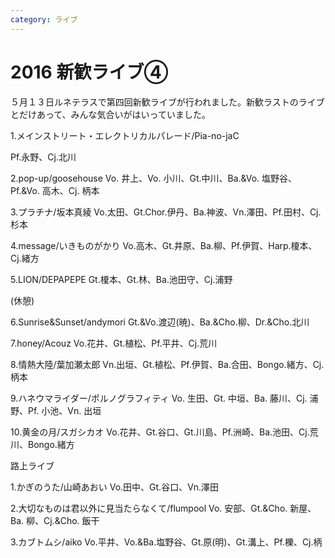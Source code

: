 ```yaml
---
category: ライブ
---
```

# 2016 新歓ライブ④

５月１３日ルネテラスで第四回新歓ライブが行われました。新歓ラストのライブとだけあって、みんな気合いがはいっていました。

1.メインストリート・エレクトリカルパレード/Pia-no-jaC

Pf.永野、Cj.北川

2.pop-up/goosehouse
Vo. 井上、Vo. 小川、Gt.中川、Ba.&amp;Vo. 塩野谷、Pf.&amp;Vo. 高木、Cj. 柄本

3.プラチナ/坂本真綾
Vo.太田、Gt.Chor.伊丹、Ba.神波、Vn.澤田、Pf.田村、Cj.杉本

4.message/いきものがかり
Vo.高木、Gt.井原、Ba.柳、Pf.伊賀、Harp.榎本、Cj.緒方

5.LION/DEPAPEPE
Gt.榎本、Gt.林、Ba.池田守、Cj.浦野

(休憩)

6.Sunrise&amp;Sunset/andymori
Gt.&amp;Vo.渡辺(暁)、Ba.&amp;Cho.柳、Dr.&amp;Cho.北川

7.honey/Acouz
Vo.花井、Gt.植松、Pf.平井、Cj.荒川

8.情熱大陸/葉加瀬太郎
Vn.出垣、Gt.植松、Pf.伊賀、Ba.合田、Bongo.緒方、Cj.柄本

9.ハネウマライダー/ポルノグラフィティ
Vo. 生田、Gt. 中垣、Ba. 藤川、Cj. 浦野、Pf. 小池、Vn. 出垣

10.黄金の月/スガシカオ
Vo.花井、Gt.谷口、Gt.川島、Pf.洲崎、Ba.池田、Cj.荒川、Bongo.緒方

路上ライブ

1.かぎのうた/山崎あおい
Vo.田中、Gt.谷口、Vn.澤田

2.大切なものは君以外に見当たらなくて/flumpool
Vo. 安部、Gt.&amp;Cho. 新屋、Ba. 柳、Cj.&amp;Cho. 飯干

3.カブトムシ/aiko
Vo.平井、Vo.&amp;Ba.塩野谷、Gt.原(明)、Gt.溝上、Pf.櫟、Cj.柄